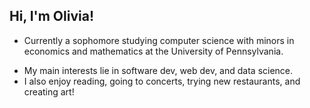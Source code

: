 ## Hi, I'm Olivia! 
* Currently a sophomore studying computer science with minors in economics and mathematics at the University of Pennsylvania. <br>
- My main interests lie in software dev, web dev, and data science. <br>
- I also enjoy reading, going to concerts, trying new restaurants, and creating art!

<!--
**olivianhu/olivianhu** is a ✨ _special_ ✨ repository because its `README.md` (this file) appears on your GitHub profile.

Here are some ideas to get you started:

- 🔭 I’m currently working on ...
- 🌱 I’m currently learning ...
- 👯 I’m looking to collaborate on ...
- 🤔 I’m looking for help with ...
- 💬 Ask me about ...
- 📫 How to reach me: ...
- 😄 Pronouns: ...
- ⚡ Fun fact: ...
-->
